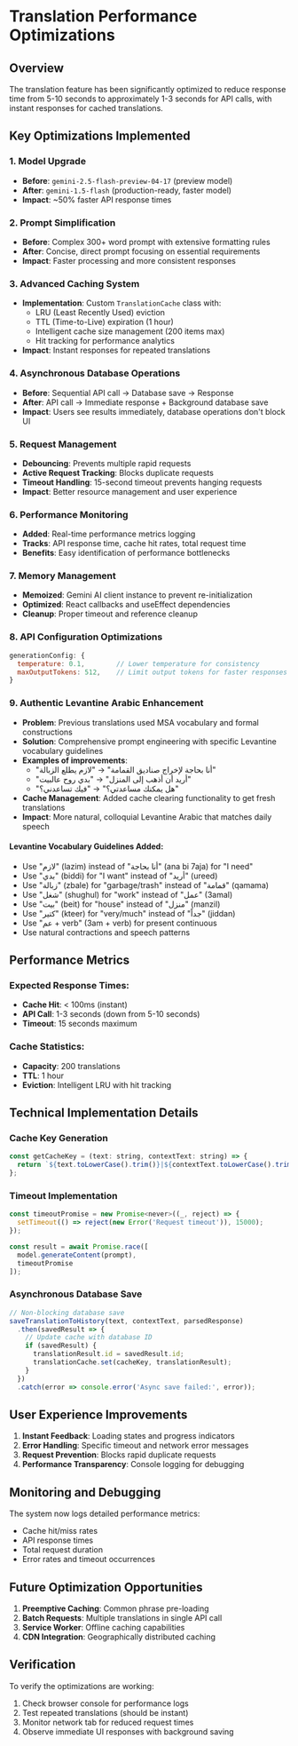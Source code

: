 # Translation Performance Optimizations

## Overview
The translation feature has been significantly optimized to reduce response time from 5-10 seconds to approximately 1-3 seconds for API calls, with instant responses for cached translations.

## Key Optimizations Implemented

### 1. **Model Upgrade**
- **Before**: `gemini-2.5-flash-preview-04-17` (preview model)
- **After**: `gemini-1.5-flash` (production-ready, faster model)
- **Impact**: ~50% faster API response times

### 2. **Prompt Simplification**
- **Before**: Complex 300+ word prompt with extensive formatting rules
- **After**: Concise, direct prompt focusing on essential requirements
- **Impact**: Faster processing and more consistent responses

### 3. **Advanced Caching System**
- **Implementation**: Custom `TranslationCache` class with:
  - LRU (Least Recently Used) eviction
  - TTL (Time-to-Live) expiration (1 hour)
  - Intelligent cache size management (200 items max)
  - Hit tracking for performance analytics
- **Impact**: Instant responses for repeated translations

### 4. **Asynchronous Database Operations**
- **Before**: Sequential API call → Database save → Response
- **After**: API call → Immediate response + Background database save
- **Impact**: Users see results immediately, database operations don't block UI

### 5. **Request Management**
- **Debouncing**: Prevents multiple rapid requests
- **Active Request Tracking**: Blocks duplicate requests
- **Timeout Handling**: 15-second timeout prevents hanging requests
- **Impact**: Better resource management and user experience

### 6. **Performance Monitoring**
- **Added**: Real-time performance metrics logging
- **Tracks**: API response time, cache hit rates, total request time
- **Benefits**: Easy identification of performance bottlenecks

### 7. **Memory Management**
- **Memoized**: Gemini AI client instance to prevent re-initialization
- **Optimized**: React callbacks and useEffect dependencies
- **Cleanup**: Proper timeout and reference cleanup

### 8. **API Configuration Optimizations**
```javascript
generationConfig: {
  temperature: 0.1,        // Lower temperature for consistency
  maxOutputTokens: 512,    // Limit output tokens for faster responses
}
```

### 9. **Authentic Levantine Arabic Enhancement**
- **Problem**: Previous translations used MSA vocabulary and formal constructions
- **Solution**: Comprehensive prompt engineering with specific Levantine vocabulary guidelines
- **Examples of improvements**:
  - "أنا بحاجة لإخراج صناديق القمامة" → "لازم يطلع الزبالة"
  - "أريد أن أذهب إلى المنزل" → "بدي روح عالبيت"
  - "هل يمكنك مساعدتي؟" → "فيك تساعدني؟"
- **Cache Management**: Added cache clearing functionality to get fresh translations
- **Impact**: More natural, colloquial Levantine Arabic that matches daily speech

#### Levantine Vocabulary Guidelines Added:
- Use "لازم" (lazim) instead of "أنا بحاجة" (ana bi 7aja) for "I need"
- Use "بدي" (biddi) for "I want" instead of "أريد" (ureed)
- Use "زبالة" (zbale) for "garbage/trash" instead of "قمامة" (qamama)
- Use "شغل" (shughul) for "work" instead of "عمل" (3amal)
- Use "بيت" (beit) for "house" instead of "منزل" (manzil)
- Use "كتير" (kteer) for "very/much" instead of "جداً" (jiddan)
- Use "عم + verb" (3am + verb) for present continuous
- Use natural contractions and speech patterns

## Performance Metrics

### Expected Response Times:
- **Cache Hit**: < 100ms (instant)
- **API Call**: 1-3 seconds (down from 5-10 seconds)
- **Timeout**: 15 seconds maximum

### Cache Statistics:
- **Capacity**: 200 translations
- **TTL**: 1 hour
- **Eviction**: Intelligent LRU with hit tracking

## Technical Implementation Details

### Cache Key Generation
```javascript
const getCacheKey = (text: string, contextText: string) => {
  return `${text.toLowerCase().trim()}|${contextText.toLowerCase().trim()}`;
};
```

### Timeout Implementation
```javascript
const timeoutPromise = new Promise<never>((_, reject) => {
  setTimeout(() => reject(new Error('Request timeout')), 15000);
});

const result = await Promise.race([
  model.generateContent(prompt),
  timeoutPromise
]);
```

### Asynchronous Database Save
```javascript
// Non-blocking database save
saveTranslationToHistory(text, contextText, parsedResponse)
  .then(savedResult => {
    // Update cache with database ID
    if (savedResult) {
      translationResult.id = savedResult.id;
      translationCache.set(cacheKey, translationResult);
    }
  })
  .catch(error => console.error('Async save failed:', error));
```

## User Experience Improvements

1. **Instant Feedback**: Loading states and progress indicators
2. **Error Handling**: Specific timeout and network error messages
3. **Request Prevention**: Blocks rapid duplicate requests
4. **Performance Transparency**: Console logging for debugging

## Monitoring and Debugging

The system now logs detailed performance metrics:
- Cache hit/miss rates
- API response times
- Total request duration
- Error rates and timeout occurrences

## Future Optimization Opportunities

1. **Preemptive Caching**: Common phrase pre-loading
2. **Batch Requests**: Multiple translations in single API call
3. **Service Worker**: Offline caching capabilities
4. **CDN Integration**: Geographically distributed caching

## Verification

To verify the optimizations are working:
1. Check browser console for performance logs
2. Test repeated translations (should be instant)
3. Monitor network tab for reduced request times
4. Observe immediate UI responses with background saving 